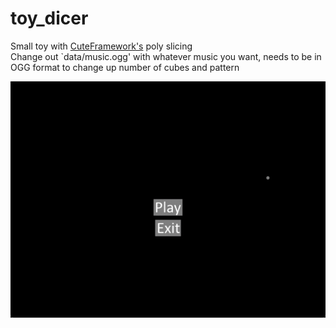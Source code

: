 # toy_dicer

Small toy with [CuteFramework's](https://github.com/RandyGaul/cute_framework/) poly slicing  
Change out `data/music.ogg' with whatever music you want, needs to be in OGG format to change up number of cubes and pattern  

<img src="resources/demo.gif"></img>
